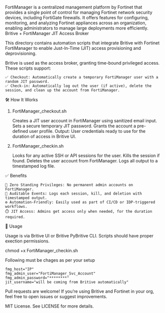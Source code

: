 FortiManager is a centralized management platform by Fortinet that provides a single point of control for managing Fortinet network security devices, including FortiGate firewalls. It offers features for configuring, monitoring, and analyzing Fortinet appliances across an organization, enabling administrators to manage large deployments more efficiently.
Britive + FortiManager JIT Access Broker

This directory contains automation scripts that integrate Britive with Fortinet FortiManager to enable Just-In-Time (JIT) access provisioning and deprovisioning.

Britive is used as the access broker, granting time-bound privileged access. These scripts support:

    ✅ Checkout: Automatically create a temporary FortiManager user with a random JIT password.
    ✅ Check-in: Automatically log out the user (if active), delete the session, and clean up the account from FortiManager.

🛠️ How It Works
1. FortiManager_checkout.sh

    Creates a JIT user account in FortiManager using sanitized email input.
    Sets a secure temporary JIT password.
    Grants the account a pre-defined user profile.
    Output: User credentials ready to use for the duration of access in Britive UI.

2. FortiManager_checkin.sh

    Looks for any active SSH or API sessions for the user.
    Kills the session if found.
    Deletes the user account from FortiManager.
    Logs all output to a timestamped log file.

✅ Benefits

    🔐 Zero Standing Privileges: No permanent admin accounts on FortiManager.
    📜 Auditable Events: Logs each session, kill, and deletion with timestamped output.
    ⚙️ Automation-Friendly: Easily used as part of CI/CD or IDP-triggered workflows.
    ⏱️ JIT Access: Admins get access only when needed, for the duration required.

🚀 Usage

Usage is via Britive UI or Britive PyBritive CLI. Scripts should have proper exection permissions.

chmod +x FortiManager_checkin.sh

Following must be chages as per your setup

    fmg_host="IP"
    fmg_admin_user="FortiManager_Svc_Account"
    fmg_admin_password="********"
    jit_username="will be coming from Britive automatically"

Pull requests are welcome! If you’re using Britive and Fortinet in your org, feel free to open issues or suggest improvements.

MIT License. See LICENSE for more details.
